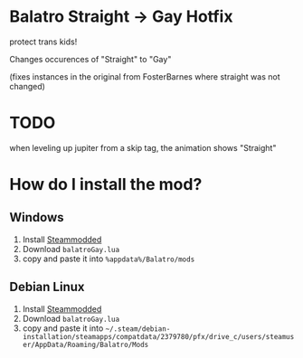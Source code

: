 # Balatro Straight -> Gay Hotfix

protect trans kids!

Changes occurences of "Straight" to "Gay"

(fixes instances in the original from FosterBarnes where straight was not changed)

# TODO
when leveling up jupiter from a skip tag, the animation shows "Straight"

# How do I install the mod?
## Windows
1. Install [Steammodded](https://github.com/Steamopollys/Steamodded)
2. Download `balatroGay.lua`
3. copy and paste it into `%appdata%/Balatro/mods`

## Debian Linux
1. Install [Steammodded](https://github.com/Steamopollys/Steamodded)
2. Download `balatroGay.lua`
3. copy and paste it into `~/.steam/debian-installation/steamapps/compatdata/2379780/pfx/drive_c/users/steamuser/AppData/Roaming/Balatro/Mods`
